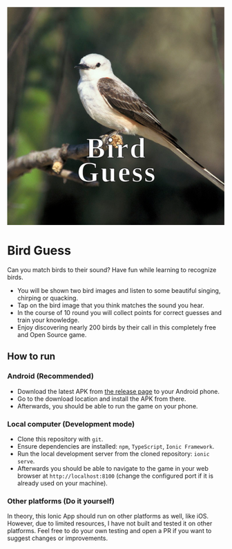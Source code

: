 ![Bird Guess](https://github.com/isensee-bastian/bird-guess/blob/master/assets/splash.png)


# Bird Guess

Can you match birds to their sound? Have fun while learning to recognize birds.

* You will be shown two bird images and listen to some beautiful singing, chirping or quacking.
* Tap on the bird image that you think matches the sound you hear.
* In the course of 10 round you will collect points for correct guesses and train your knowledge.
* Enjoy discovering nearly 200 birds by their call in this completely free and Open Source game.

## How to run

### Android (Recommended)

* Download the latest APK from [the release page](https://github.com/isensee-bastian/bird-guess/releases) to your Android phone.
* Go to the download location and install the APK from there.
* Afterwards, you should be able to run the game on your phone.

### Local computer (Development mode)

* Clone this repository with `git`.
* Ensure dependencies are installed: `npm`, `TypeScript`, `Ionic Framework`.
* Run the local development server from the cloned repository: `ionic serve`.
* Afterwards you should be able to navigate to the game in your web browser at `http://localhost:8100` (change the configured port if it is already used on your machine).

### Other platforms (Do it yourself)

In theory, this Ionic App should run on other platforms as well, like iOS. However, due to limited resources, I have not built and tested it on other platforms. Feel free to do your own testing and open a PR if you want to suggest changes or improvements.

